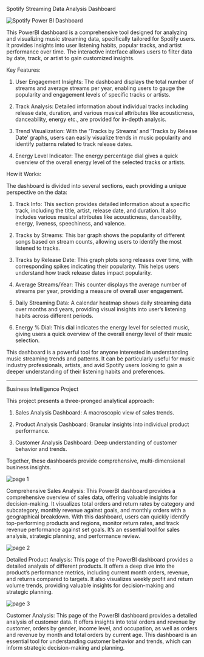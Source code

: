 Spotify Streaming Data Analysis Dashboard

![Spotify Power BI Dashboard](https://github.com/DSGohel/PowerBI-Files/assets/155206743/97f3eea5-3b79-4aa5-a749-ea5377a92049)

This PowerBI dashboard is a comprehensive tool designed for analyzing and visualizing music streaming data, specifically tailored for Spotify users. It provides insights into user listening habits, popular tracks, and artist performance over time. The interactive interface allows users to filter data by date, track, or artist to gain customized insights.

Key Features:

1. User Engagement Insights: The dashboard displays the total number of streams and average streams per year, enabling users to gauge the popularity and engagement levels of specific tracks or artists.

2. Track Analysis: Detailed information about individual tracks including release date, duration, and various musical attributes like acousticness, danceability, energy etc., are provided for in-depth analysis.

3. Trend Visualization: With the ‘Tracks by Streams’ and ‘Tracks by Release Date’ graphs, users can easily visualize trends in music popularity and identify patterns related to track release dates.

4. Energy Level Indicator: The energy percentage dial gives a quick overview of the overall energy level of the selected tracks or artists.

How it Works:

The dashboard is divided into several sections, each providing a unique perspective on the data:

1. Track Info: This section provides detailed information about a specific track, including the title, artist, release date, and duration. It also includes various musical attributes like acousticness, danceability, energy, liveness, speechiness, and valence.

2. Tracks by Streams: This bar graph shows the popularity of different songs based on stream counts, allowing users to identify the most listened to tracks.

3. Tracks by Release Date: This graph plots song releases over time, with corresponding spikes indicating their popularity. This helps users understand how track release dates impact popularity.

4. Average Streams/Year: This counter displays the average number of streams per year, providing a measure of overall user engagement.

5. Daily Streaming Data: A calendar heatmap shows daily streaming data over months and years, providing visual insights into user’s listening habits across different periods.

6. Energy % Dial: This dial indicates the energy level for selected music, giving users a quick overview of the overall energy level of their music selection.

This dashboard is a powerful tool for anyone interested in understanding music streaming trends and patterns. It can be particularly useful for music industry professionals, artists, and avid Spotify users looking to gain a deeper understanding of their listening habits and preferences.

-----------------------------------------------------------------------------------------------------------------

Business Intelligence Project

This project presents a three-pronged analytical approach:

1. Sales Analysis Dashboard: A macroscopic view of sales trends.

2. Product Analysis Dashboard: Granular insights into individual product performance.

3. Customer Analysis Dashboard: Deep understanding of customer behavior and trends.

Together, these dashboards provide comprehensive, multi-dimensional business insights.

![page 1](https://github.com/DSGohel/PowerBI-Files/assets/155206743/86891052-2c29-4054-b2ef-cec9d23d4ad0)

Comprehensive Sales Analysis: 
This PowerBI dashboard provides a comprehensive overview of sales data, offering valuable insights for decision-making. It visualizes total orders and return rates by category and subcategory, monthly revenue against goals, and monthly orders with a geographical breakdown. With this dashboard, users can quickly identify top-performing products and regions, monitor return rates, and track revenue performance against set goals. It’s an essential tool for sales analysis, strategic planning, and performance review.

![page 2](https://github.com/DSGohel/PowerBI-Files/assets/155206743/dd79d879-1d13-4e04-87c2-9f5daab43ab1)

Detailed Product Analysis: 
This page of the PowerBI dashboard provides a detailed analysis of different products. It offers a deep dive into the product’s performance metrics, including current month orders, revenue, and returns compared to targets. It also visualizes weekly profit and return volume trends, providing valuable insights for decision-making and strategic planning.

![page 3](https://github.com/DSGohel/PowerBI-Files/assets/155206743/7900f9b7-a2cb-4184-99c8-61a6291bdb6a)

Customer Analysis: 
This page of the PowerBI dashboard provides a detailed analysis of customer data. It offers insights into total orders and revenue by customer, orders by gender, income level, and occupation, as well as orders and revenue by month and total orders by current age. This dashboard is an essential tool for understanding customer behavior and trends, which can inform strategic decision-making and planning.
